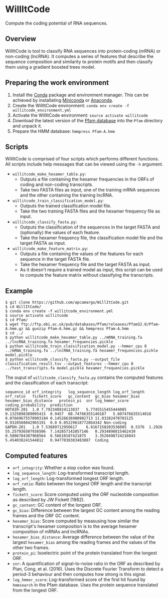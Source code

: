 # WillItCode

Compute the coding potential of RNA sequences.

## Overview

WillItCode is tool to classify RNA sequences into protein-coding (mRNA) or non-coding (lncRNA). It computes a series of features that describe the sequence composition and similarity to protein motifs and then classify them using a gradient boosted trees model.

## Preparing the work environment

1. Install the [Conda](https://conda.io/) package and environment manager. This can be achieved by installating [Miniconda](https://conda.io/miniconda.html) or [Anaconda](https://www.anaconda.com/download/#linux).
2. Create the WillItCode environment: `conda env create -f willitcode_environment.yml`
3. Activate the WillItCode environment: `source activate willitcode`
4. Download the latest version of the [Pfam database](http://pfam.xfam.org/) into the `Pfam` directory and unpack it.
5. Prepare the HMM database: `hmmpress Pfam-A.hmm`

## Scripts

WillItCode is comprised of four scripts which performs different functions. All scripts include help messages that can be viewed using the `-h` argument.

- `willitcode_make_hexamer_table.py`:
  - Outputs a file containing the hexamer frequencies in the ORFs of coding and non-coding transcripts.
  - Take two FASTA files as input, one of the training mRNA sequences and the other containing the training lncRNA.
- `willitcode_train_classification_model.py`:
  - Outputs the trained classification model file.
  - Take the two training FASTA files and the hexamer frequency file as input.
- `willitcode_classify_fasta.py`:
  - Outputs the classification of the sequences in the target FASTA and (optionally) the values of each feature.
  - Take the hexamer frequency file, the classification model file and the target FASTA as input.
- `willitcode_make_feature_matrix.py`:
  - Outputs a file containing the values of the features for each sequence in the target FASTA file.
  - Take the hexamer frequency file and the target FASTA as input.
  - As it doesn't require a trained model as input, this script can be used to compute the feature matrix without classifying the transcripts.

## Example

```
$ git clone https://github.com/apcamargo/WillItCode.git
$ cd WillItCode/
$ conda env create -f willitcode_environment.yml
$ source activate willitcode
$ cd Pfam/
$ wget ftp://ftp.ebi.ac.uk/pub/databases/Pfam/releases/Pfam32.0/Pfam-A.hmm.gz && gunzip Pfam-A.hmm.gz && hmmpress Pfam-A.hmm
$ cd ../
$ python willitcode_make_hexamer_table.py ../mRNA_training.fa ../lncRNA_training.fa hexamer_frequencies.pickle
$ python willitcode_train_classification_model.py --hmmer_cpu 8 ../mRNA_training.fa ../lncRNA_training.fa hexamer_frequencies.pickle model.pickle
$ python willitcode_classify_fasta.py --output_file classification_result.tsv --output_features --hmmer_cpu 8 ../test_transcripts.fa model.pickle hexamer_frequencies.pickle
```

The ouput of `willitcode_classify_fasta.py` contains the computed features and the classification of each transcript:

```
sequence_id	orf_integrity	log_sequence_length	log_orf_length	orf_ratio	fickett_score	gc_content	gc_bias	hexamer_bias	hexamer_bias_distance	protein_pi	snr	log_hmmer_score	coding_probability	prediction
HOTAIR-201	1.0	7.792348924113037	5.7745515455444085	0.1325898389095415	0.9457	60.74766355140187	5.607476635514018	0.07669675570903184	0.14526636980902713	11.83282470703125	0.9328568042965191	0.0	0.05229618772864342	Non-coding
GAPDH-201	1.0	7.53689712956617	6.9167150203536085	0.5376	1.2926	55.257936507936506	7.142857142857146	0.2934898815462439	0.5006784307968564	8.56610107421875	3.3520498724216043	5.454038241544812	0.9477038383483887	Coding
```

## Computed features

- `orf_integrity`: Whether a stop codon was found.
- `log_sequence_length`: Log-transformed transcript length.
- `log_orf_length`: Log-transformed longest ORF length.
- `orf_ratio`: Ratio between the longest ORF length and the transcript length.
- `fickett_score`: Score computed using the ORF nucleotide composition as described by JW Fickett (1982).
- `gc_content`: GC content of the longest ORF.
- `gc_bias`: Difference between the largest GC content among the reading frames and the ORF GC content.
- `hexamer_bias`: Score computed by measusing how similar the transcript's hexamer composition is to the average hexamer composition of mRNAs and lncRNAs.
- `hexamer_bias_distance`: Average difference between the value of the largest `hexamer_bias` among the reading frames and the values of the other two frames.
- `protein_pi`: Isoelectric point of the protein translated from the longest ORF.
- `snr`: A quantification of signal-to-noise ratio in the ORF as described by Pian, Cong, et al. (2016). Uses the Discrete Fourier Transform to detect a period-3 behaviour and then computes how strong is this signal.
- `log_hmmer_score`: Log-transformed score of the first hit found by `hmmsearch` in the Pfam database. Uses the protein sequence translated from the longest ORF.
